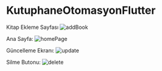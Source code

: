 # KutuphaneOtomasyonFlutter
Kitap Ekleme Sayfası
![addBook](https://github.com/Buggrayldrm/KutuphaneOtomasyonFlutter/assets/90691451/fcab45ae-e907-4447-b748-e6796fe1d5ca)

Ana Sayfa:
![homePage](https://github.com/Buggrayldrm/KutuphaneOtomasyonFlutter/assets/90691451/7c086369-dacf-443c-b44e-bb6a1e1bd61f)

Güncelleme Ekranı:
![update](https://github.com/Buggrayldrm/KutuphaneOtomasyonFlutter/assets/90691451/d19ec2ea-0782-4e53-b693-45bde64c32da)

Silme Butonu:
![delete](https://github.com/Buggrayldrm/KutuphaneOtomasyonFlutter/assets/90691451/eb052b81-c25f-4496-9aa9-7928e0170423)
